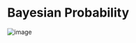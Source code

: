 # Bayesian Probability
![image](https://github.com/vassa33/alu-machine_learning/assets/61325877/85f6f8ef-1226-4fc4-9751-ebdfdd9d0b5d)
